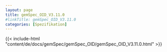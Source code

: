 ```yaml
---
layout: page
title: gemSpec_OID_V3.11.0
#linkTitle: gemSpec_OID_V3.11.0
categories: [Spezifikation]
---
```

{{< include-html "content/de/docs/gemSpec/gemSpec_OID/gemSpec_OID_V3.11.0.html" >}}